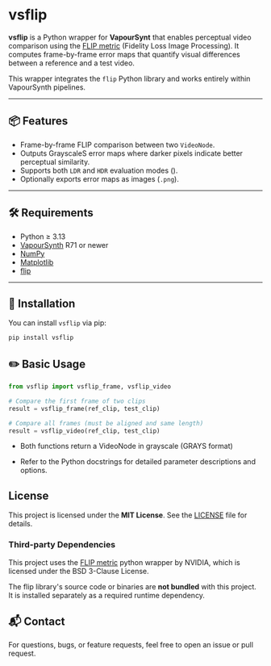 # vsflip

**vsflip** is a Python wrapper for **VapourSynt** that enables perceptual video comparison using the [FLIP metric](https://github.com/NVlabs/flip) (Fidelity Loss Image Processing). It computes frame-by-frame error maps that quantify visual differences between a reference and a test video.

This wrapper integrates the `flip` Python library and works entirely within VapourSynth pipelines.

---

## 📦 Features

- Frame-by-frame FLIP comparison between two `VideoNode`.
- Outputs GrayscaleS error maps where darker pixels indicate better perceptual similarity.
- Supports both `LDR` and `HDR` evaluation modes ().
- Optionally exports error maps as images (`.png`).

---

## 🛠 Requirements

- Python ≥ 3.13
- [VapourSynth](https://www.vapoursynth.com/) R71 or newer
- [NumPy](https://numpy.org/)
- [Matplotlib](https://matplotlib.org/)
- [flip](https://github.com/NVlabs/flip)

---

## 🚀 Installation

You can install `vsflip` via pip:

```bash
pip install vsflip
```

## ✏️ Basic Usage
```python
from vsflip import vsflip_frame, vsflip_video

# Compare the first frame of two clips
result = vsflip_frame(ref_clip, test_clip)

# Compare all frames (must be aligned and same length)
result = vsflip_video(ref_clip, test_clip)
```
- Both functions return a VideoNode in grayscale (GRAYS format)

- Refer to the Python docstrings for detailed parameter descriptions and options.

## License
This project is licensed under the **MIT License**. See the [LICENSE](./LICENSE) file for details.

### Third-party Dependencies
This project uses the [FLIP metric](https://github.com/NVlabs/flip) python wrapper by NVIDIA, which is licensed under the BSD 3-Clause License.

The flip library's source code or binaries are **not bundled** with this project.
It is installed separately as a required runtime dependency.

## 📬 Contact
For questions, bugs, or feature requests, feel free to open an issue or pull request.
